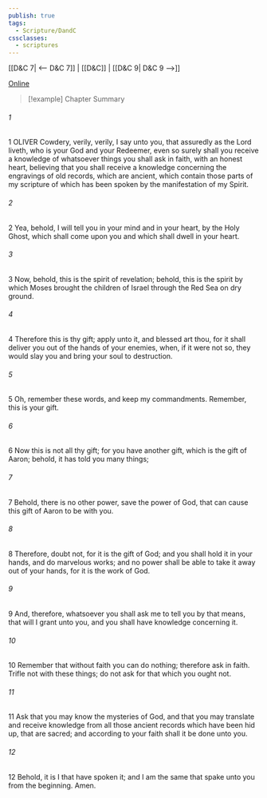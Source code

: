 ```yaml
---
publish: true
tags:
  - Scripture/DandC
cssclasses:
  - scriptures
---
```

[[D&C 7| <-- D&C 7]] | [[D&C]] | [[D&C 9| D&C 9 -->]]

[Online](https://churchofjesuschrist.org/study/scriptures/dc-testament/dc/8?lang=eng)

>[!example] Chapter Summary
>
###### 1
1 OLIVER Cowdery, verily, verily, I say unto you, that assuredly as the Lord liveth, who is your God and your Redeemer, even so surely shall you receive a knowledge of whatsoever things you shall ask in faith, with an honest heart, believing that you shall receive a knowledge concerning the engravings of old records, which are ancient, which contain those parts of my scripture of which has been spoken by the manifestation of my Spirit.
###### 2
2 Yea, behold, I will tell you in your mind and in your heart, by the Holy Ghost, which shall come upon you and which shall dwell in your heart.
###### 3
3 Now, behold, this is the spirit of revelation; behold, this is the spirit by which Moses brought the children of Israel through the Red Sea on dry ground.
###### 4
4 Therefore this is thy gift; apply unto it, and blessed art thou, for it shall deliver you out of the hands of your enemies, when, if it were not so, they would slay you and bring your soul to destruction.
###### 5
5 Oh, remember these words, and keep my commandments. Remember, this is your gift.
###### 6
6 Now this is not all thy gift; for you have another gift, which is the gift of Aaron; behold, it has told you many things;
###### 7
7 Behold, there is no other power, save the power of God, that can cause this gift of Aaron to be with you.
###### 8
8 Therefore, doubt not, for it is the gift of God; and you shall hold it in your hands, and do marvelous works; and no power shall be able to take it away out of your hands, for it is the work of God.
###### 9
9 And, therefore, whatsoever you shall ask me to tell you by that means, that will I grant unto you, and you shall have knowledge concerning it.
###### 10
10 Remember that without faith you can do nothing; therefore ask in faith. Trifle not with these things; do not ask for that which you ought not.
###### 11
11 Ask that you may know the mysteries of God, and that you may translate and receive knowledge from all those ancient records which have been hid up, that are sacred; and according to your faith shall it be done unto you.
###### 12
12 Behold, it is I that have spoken it; and I am the same that spake unto you from the beginning. Amen.




